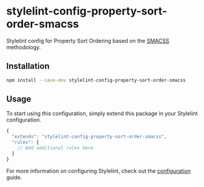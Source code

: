 # stylelint-config-property-sort-order-smacss

Stylelint config for Property Sort Ordering based on the [SMACSS](https://smacss.com) methodology.

## Installation

```bash
npm install --save-dev stylelint-config-property-sort-order-smacss
`````

## Usage

To start using this configuration, simply extend this package in your Stylelint configuration.

```js
{
  "extends": "stylelint-config-property-sort-order-smacss",
  "rules": {
    // Add additional rules here
  }
}
```

For more information on configuring Stylelint, check out the [configuration](https://github.com/stylelint/stylelint/blob/master/docs/user-guide/configuration.md) guide. 
